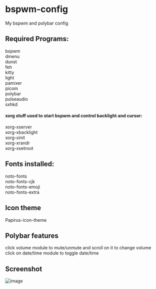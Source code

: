 # bspwm-config
My bspwm and polybar config

## Required Programs:  
bspwm  
dmenu  
dunst  
feh  
kitty  
light  
pamixer  
picom  
polybar  
pulseaudio  
sxhkd  
#### xorg stuff used to start bspwm and control backlight and cursor:  
xorg-xserver  
xorg-xbacklight  
xorg-xinit  
xorg-xrandr  
xorg-xsetroot  
  
## Fonts installed:  
noto-fonts  
noto-fonts-cjk  
noto-fonts-emoji  
noto-fonts-extra  

## Icon theme  
Papirus-icon-theme

## Polybar features  
click volume module to mute/unmute and scroll on it to change volume  
click on date/time module to toggle date/time  

## Screenshot
![image](https://user-images.githubusercontent.com/95054777/149671804-747a6fe0-8151-49ca-bbd5-826d6fe2a102.png)
